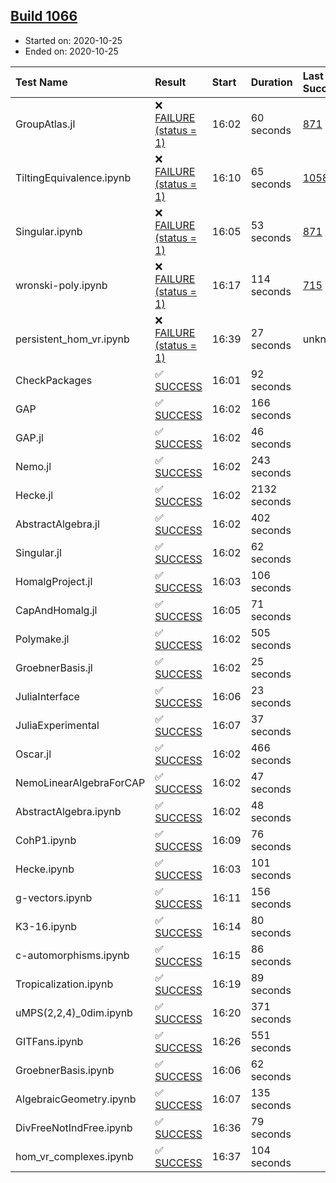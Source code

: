 ## [Build 1066](https://oscarci.mathematik.uni-kl.de/job/oscar-stable/1066/)

* Started on: 2020-10-25
* Ended on: 2020-10-25

| Test Name    | Result | Start | Duration | Last Success | First Failure |
|:-------------|:-------|:------|:---------|:-------------|:--------------|
| GroupAtlas.jl | ❌ [FAILURE (status = 1)](https://oscarci.mathematik.uni-kl.de/job/oscar-stable/1066/artifact/logs/build-1066/GroupAtlas.jl.log) | 16:02 | 60 seconds | [871](https://oscarci.mathematik.uni-kl.de/job/oscar-stable/871/) | [872](https://oscarci.mathematik.uni-kl.de/job/oscar-stable/872/) |
| TiltingEquivalence.ipynb | ❌ [FAILURE (status = 1)](https://oscarci.mathematik.uni-kl.de/job/oscar-stable/1066/artifact/logs/build-1066/TiltingEquivalence.ipynb.log) | 16:10 | 65 seconds | [1058](https://oscarci.mathematik.uni-kl.de/job/oscar-stable/1058/) | [1059](https://oscarci.mathematik.uni-kl.de/job/oscar-stable/1059/) |
| Singular.ipynb | ❌ [FAILURE (status = 1)](https://oscarci.mathematik.uni-kl.de/job/oscar-stable/1066/artifact/logs/build-1066/Singular.ipynb.log) | 16:05 | 53 seconds | [871](https://oscarci.mathematik.uni-kl.de/job/oscar-stable/871/) | [872](https://oscarci.mathematik.uni-kl.de/job/oscar-stable/872/) |
| wronski-poly.ipynb | ❌ [FAILURE (status = 1)](https://oscarci.mathematik.uni-kl.de/job/oscar-stable/1066/artifact/logs/build-1066/wronski-poly.ipynb.log) | 16:17 | 114 seconds | [715](https://oscarci.mathematik.uni-kl.de/job/oscar-stable/715/) | [716](https://oscarci.mathematik.uni-kl.de/job/oscar-stable/716/) |
| persistent_hom_vr.ipynb | ❌ [FAILURE (status = 1)](https://oscarci.mathematik.uni-kl.de/job/oscar-stable/1066/artifact/logs/build-1066/persistent_hom_vr.ipynb.log) | 16:39 | 27 seconds | unknown | unknown |
| CheckPackages | ✅ [SUCCESS](https://oscarci.mathematik.uni-kl.de/job/oscar-stable/1066/artifact/logs/build-1066/CheckPackages.log) | 16:01 | 92 seconds |  |  |
| GAP | ✅ [SUCCESS](https://oscarci.mathematik.uni-kl.de/job/oscar-stable/1066/artifact/logs/build-1066/GAP.log) | 16:02 | 166 seconds |  |  |
| GAP.jl | ✅ [SUCCESS](https://oscarci.mathematik.uni-kl.de/job/oscar-stable/1066/artifact/logs/build-1066/GAP.jl.log) | 16:02 | 46 seconds |  |  |
| Nemo.jl | ✅ [SUCCESS](https://oscarci.mathematik.uni-kl.de/job/oscar-stable/1066/artifact/logs/build-1066/Nemo.jl.log) | 16:02 | 243 seconds |  |  |
| Hecke.jl | ✅ [SUCCESS](https://oscarci.mathematik.uni-kl.de/job/oscar-stable/1066/artifact/logs/build-1066/Hecke.jl.log) | 16:02 | 2132 seconds |  |  |
| AbstractAlgebra.jl | ✅ [SUCCESS](https://oscarci.mathematik.uni-kl.de/job/oscar-stable/1066/artifact/logs/build-1066/AbstractAlgebra.jl.log) | 16:02 | 402 seconds |  |  |
| Singular.jl | ✅ [SUCCESS](https://oscarci.mathematik.uni-kl.de/job/oscar-stable/1066/artifact/logs/build-1066/Singular.jl.log) | 16:02 | 62 seconds |  |  |
| HomalgProject.jl | ✅ [SUCCESS](https://oscarci.mathematik.uni-kl.de/job/oscar-stable/1066/artifact/logs/build-1066/HomalgProject.jl.log) | 16:03 | 106 seconds |  |  |
| CapAndHomalg.jl | ✅ [SUCCESS](https://oscarci.mathematik.uni-kl.de/job/oscar-stable/1066/artifact/logs/build-1066/CapAndHomalg.jl.log) | 16:05 | 71 seconds |  |  |
| Polymake.jl | ✅ [SUCCESS](https://oscarci.mathematik.uni-kl.de/job/oscar-stable/1066/artifact/logs/build-1066/Polymake.jl.log) | 16:02 | 505 seconds |  |  |
| GroebnerBasis.jl | ✅ [SUCCESS](https://oscarci.mathematik.uni-kl.de/job/oscar-stable/1066/artifact/logs/build-1066/GroebnerBasis.jl.log) | 16:02 | 25 seconds |  |  |
| JuliaInterface | ✅ [SUCCESS](https://oscarci.mathematik.uni-kl.de/job/oscar-stable/1066/artifact/logs/build-1066/JuliaInterface.log) | 16:06 | 23 seconds |  |  |
| JuliaExperimental | ✅ [SUCCESS](https://oscarci.mathematik.uni-kl.de/job/oscar-stable/1066/artifact/logs/build-1066/JuliaExperimental.log) | 16:07 | 37 seconds |  |  |
| Oscar.jl | ✅ [SUCCESS](https://oscarci.mathematik.uni-kl.de/job/oscar-stable/1066/artifact/logs/build-1066/Oscar.jl.log) | 16:02 | 466 seconds |  |  |
| NemoLinearAlgebraForCAP | ✅ [SUCCESS](https://oscarci.mathematik.uni-kl.de/job/oscar-stable/1066/artifact/logs/build-1066/NemoLinearAlgebraForCAP.log) | 16:02 | 47 seconds |  |  |
| AbstractAlgebra.ipynb | ✅ [SUCCESS](https://oscarci.mathematik.uni-kl.de/job/oscar-stable/1066/artifact/logs/build-1066/AbstractAlgebra.ipynb.log) | 16:02 | 48 seconds |  |  |
| CohP1.ipynb | ✅ [SUCCESS](https://oscarci.mathematik.uni-kl.de/job/oscar-stable/1066/artifact/logs/build-1066/CohP1.ipynb.log) | 16:09 | 76 seconds |  |  |
| Hecke.ipynb | ✅ [SUCCESS](https://oscarci.mathematik.uni-kl.de/job/oscar-stable/1066/artifact/logs/build-1066/Hecke.ipynb.log) | 16:03 | 101 seconds |  |  |
| g-vectors.ipynb | ✅ [SUCCESS](https://oscarci.mathematik.uni-kl.de/job/oscar-stable/1066/artifact/logs/build-1066/g-vectors.ipynb.log) | 16:11 | 156 seconds |  |  |
| K3-16.ipynb | ✅ [SUCCESS](https://oscarci.mathematik.uni-kl.de/job/oscar-stable/1066/artifact/logs/build-1066/K3-16.ipynb.log) | 16:14 | 80 seconds |  |  |
| c-automorphisms.ipynb | ✅ [SUCCESS](https://oscarci.mathematik.uni-kl.de/job/oscar-stable/1066/artifact/logs/build-1066/c-automorphisms.ipynb.log) | 16:15 | 86 seconds |  |  |
| Tropicalization.ipynb | ✅ [SUCCESS](https://oscarci.mathematik.uni-kl.de/job/oscar-stable/1066/artifact/logs/build-1066/Tropicalization.ipynb.log) | 16:19 | 89 seconds |  |  |
| uMPS(2,2,4)_0dim.ipynb | ✅ [SUCCESS](https://oscarci.mathematik.uni-kl.de/job/oscar-stable/1066/artifact/logs/build-1066/uMPS-2-2-4-_0dim.ipynb.log) | 16:20 | 371 seconds |  |  |
| GITFans.ipynb | ✅ [SUCCESS](https://oscarci.mathematik.uni-kl.de/job/oscar-stable/1066/artifact/logs/build-1066/GITFans.ipynb.log) | 16:26 | 551 seconds |  |  |
| GroebnerBasis.ipynb | ✅ [SUCCESS](https://oscarci.mathematik.uni-kl.de/job/oscar-stable/1066/artifact/logs/build-1066/GroebnerBasis.ipynb.log) | 16:06 | 62 seconds |  |  |
| AlgebraicGeometry.ipynb | ✅ [SUCCESS](https://oscarci.mathematik.uni-kl.de/job/oscar-stable/1066/artifact/logs/build-1066/AlgebraicGeometry.ipynb.log) | 16:07 | 135 seconds |  |  |
| DivFreeNotIndFree.ipynb | ✅ [SUCCESS](https://oscarci.mathematik.uni-kl.de/job/oscar-stable/1066/artifact/logs/build-1066/DivFreeNotIndFree.ipynb.log) | 16:36 | 79 seconds |  |  |
| hom_vr_complexes.ipynb | ✅ [SUCCESS](https://oscarci.mathematik.uni-kl.de/job/oscar-stable/1066/artifact/logs/build-1066/hom_vr_complexes.ipynb.log) | 16:37 | 104 seconds |  |  |
